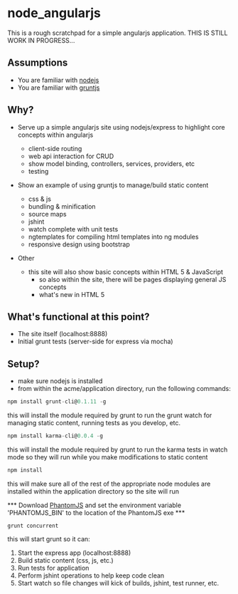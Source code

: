 node_angularjs
==============

This is a rough scratchpad for a simple angularjs application.  THIS IS STILL WORK IN PROGRESS...

## Assumptions ##
* You are familiar with [nodejs](http://nodejs.org/)
* You are familiar with [gruntjs](http://gruntjs.com/)

## Why? ##
* Serve up a simple angularjs site using nodejs/express to highlight core concepts within angularjs
	* client-side routing
	* web api interaction for CRUD
	* show model binding, controllers, services, providers, etc
	* testing

* Show an example of using gruntjs to manage/build static content
	* css & js
	* bundling & minification
	* source maps
	* jshint
	* watch complete with unit tests
	* ngtemplates for compiling html templates into ng modules
	* responsive design using bootstrap

* Other
	* this site will also show basic concepts within HTML 5 & JavaScript
		* so also within the site, there will be pages displaying general JS concepts
		* what's new in HTML 5

## What's functional at this point? ##
* The site itself (localhost:8888)
* Initial grunt tests (server-side for express via mocha)

## Setup? ##
* make sure nodejs is installed
* from within the acme/application directory, run the following commands:

```js
npm install grunt-cli@0.1.11 -g
```
this will install the module required by grunt to run the grunt watch for managing static content, running tests as you develop, etc.

```js
npm install karma-cli@0.0.4 -g
```
this will install the module required by grunt to run the karma tests in watch mode so they will run while you make modifications to static content

```js
npm install
```
this will make sure all of the rest of the appropriate node modules are installed within the application directory so the site will run

*** Download [PhantomJS](http://phantomjs.org/download.html) and set the environment variable 'PHANTOMJS_BIN' to the location of the PhantomJS exe ***

```shell
grunt concurrent
```
this will start grunt so it can:

1. Start the express app (localhost:8888)
2. Build static content (css, js, etc.)
3. Run tests for application
4. Perform jshint operations to help keep code clean
5. Start watch so file changes will kick of builds, jshint, test runner, etc.


